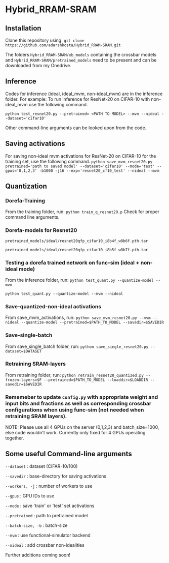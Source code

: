 # Hybrid_RRAM-SRAM

## Installation
Clone this repository using: 
```git clone https://github.com/adarshkosta/Hybrid_RRAM-SRAM.git```

The folders ```Hybrid_RRAM-SRAM/xb_models``` containing the crossbar models and ```Hybrid_RRAM-SRAM/pretrained_models``` need to be present and can be downloaded from my Onedrive.

## Inference
Codes for inference (ideal, ideal_mvm, non-ideal_mvm) are in the inference folder.
For example: To run inference for ResNet-20 on CIFAR-10 with non-ideal_mvm use the following command.

```python test_resnet20.py --pretrained= <PATH TO MODEL> --mvm --nideal --dataset='cifar10'```

Other command-line arguments can be looked upon from the code.

## Saving activations
For saving non-ideal mvm activations for ResNet-20 on CIFAR-10 for the training set, use the following command.
```python save_mvm_resnet20.py --pretrained='path to saved model' --dataset='cifar10' --mode='test' --gpus='0,1,2,3' -b1000 -j16 --exp='resnet20_cf10_test' --nideal --mvm```

## Quantization
### Dorefa-Training
From the training folder, run:
```python train_q_resnet20.p```
Check for proper command line arguments.

### Dorefa-models for Resnet20
```pretrained_models/ideal/resnet20qfp_cifar10_i8b4f_w8b6f.pth.tar```

```pretrained_models/ideal/resnet20qfp_cifar10_i8b5f_w8b7f.pth.tar```

### Testing a dorefa trained network on func-sim (ideal + non-ideal mode)
From the inference folder, run:
```python test_quant.py --quantize-model --mvm```

```python test_quant.py --quantize-model --mvm --nideal```

### Save-quantized-non-ideal activations
From save_mvm_activations, run:
```python save_mvm_resnet20.py --mvm --nideal --quantize-model --pretrained=$PATH_TO_MODEL --savedir=$SAVEDIR``` 

### Save-single-batch
From save_single_batch folder, run:
```python save_single_resnet20.py --dataset=$DATASET```

### Retraining SRAM-layers
From retraining folder, run:
```python retrain_resnet20_quantized.py --frozen-layers=$F --pretrained=$PATH_TO_MODEL --loaddir=$LOADDIR --savedir=$SAVEDIR```

### Rememeber to update ```config.py``` with appropriate weight and input bits and fractions as well as corresponding crossbar configurations when using func-sim (not needed when retraining SRAM layers).

NOTE: Please use all 4 GPUs on the server (0,1,2,3) and batch_size=1000, else code wouldn't work. Currently only fixed for 4 GPUs operating together.

## Some useful Command-line arguments 

```--dataset``` : dataset (CIFAR-10/100)

```--savedir``` : base-directory for saving activations

```--workers, -j``` : number of workers to use

```--gpus``` : GPU IDs to use

```--mode``` : save 'train' or 'test' set activations

```--pretrained``` : path to pretrained model

```--batch-size, -b``` : batch-size

```--mvm``` : use functional-simulator backend

```--nideal``` : add crossbar non-idealities

Further additions coming soon!
